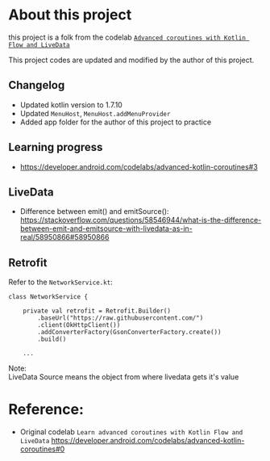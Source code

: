 # About this project

this project is a folk from the codelab [`Advanced coroutines with Kotlin Flow and LiveData`](https://developer.android.com/codelabs/advanced-kotlin-coroutines#0)

This project codes are updated and modified by the author of this project.

## Changelog
* Updated kotlin version to 1.7.10
* Updated `MenuHost`, `MenuHost.addMenuProvider`
* Added app folder for the author of this project to practice

## Learning progress
* https://developer.android.com/codelabs/advanced-kotlin-coroutines#3

## LiveData
* Difference between emit() and emitSource(): https://stackoverflow.com/questions/58546944/what-is-the-difference-between-emit-and-emitsource-with-livedata-as-in-real/58950866#58950866

## Retrofit

Refer to the `NetworkService.kt`:
```
class NetworkService {

    private val retrofit = Retrofit.Builder()
        .baseUrl("https://raw.githubusercontent.com/")
        .client(OkHttpClient())
        .addConverterFactory(GsonConverterFactory.create())
        .build()

    ...
```

Note: \
LiveData Source means the object from where livedata gets it's value

# Reference:
* Original codelab `Learn advanced coroutines with Kotlin Flow and LiveData` https://developer.android.com/codelabs/advanced-kotlin-coroutines#0